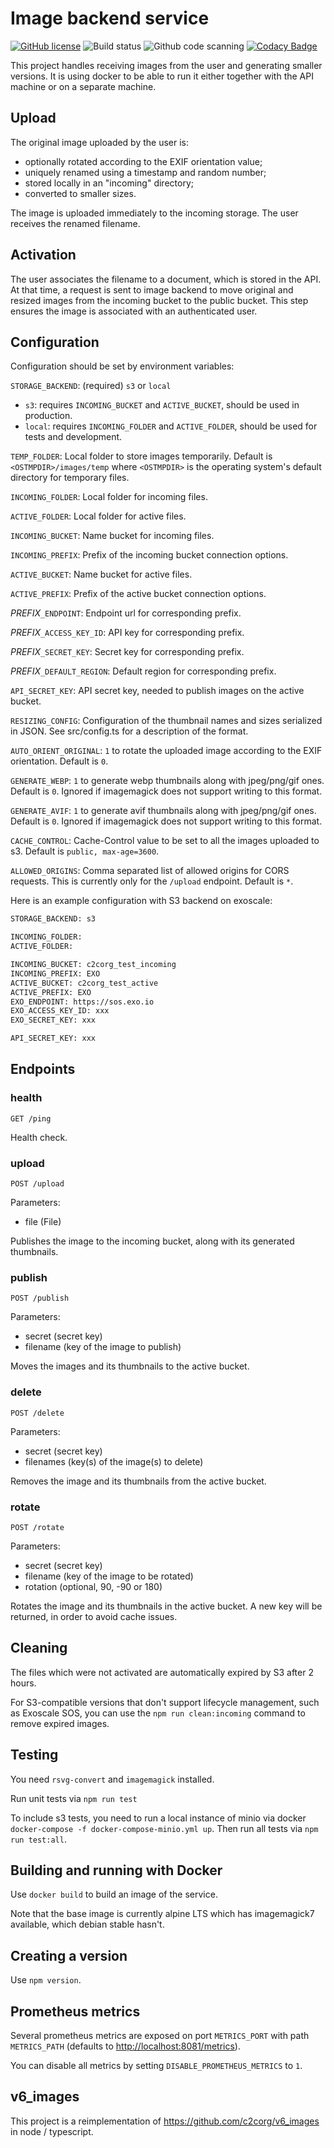 # Image backend service

[![GitHub license](https://img.shields.io/github/license/c2corg/c2c_images)](https://github.com/c2corg/c2c_images/blob/master/LICENSE)
![Build status](https://github.com/c2corg/c2c_images/actions/workflows/ci.yml/badge.svg)
![Github code scanning](https://github.com/c2corg/c2c_images/actions/workflows/codeql-analysis.yml/badge.svg)
[![Codacy Badge](https://app.codacy.com/project/badge/Coverage/95980766784c4f99865629175b4c96b6)](https://www.codacy.com/gh/c2corg/c2c_images/dashboard)

This project handles receiving images from the user and generating smaller
versions. It is using docker to be able to run it either together with the
API machine or on a separate machine.

## Upload

The original image uploaded by the user is:

- optionally rotated according to the EXIF orientation value;
- uniquely renamed using a timestamp and random number;
- stored locally in an "incoming" directory;
- converted to smaller sizes.

The image is uploaded immediately to the incoming storage.
The user receives the renamed filename.

## Activation

The user associates the filename to a document, which is stored in the API.
At that time, a request is sent to image backend to move original and resized
images from the incoming bucket to the public bucket. This step ensures the
image is associated with an authenticated user.

## Configuration

Configuration should be set by environment variables:

`STORAGE_BACKEND`: (required) `s3` or `local`

- `s3`: requires `INCOMING_BUCKET` and `ACTIVE_BUCKET`, should be used in
  production.
- `local`: requires `INCOMING_FOLDER` and `ACTIVE_FOLDER`, should be used
  for tests and development.

`TEMP_FOLDER`: Local folder to store images temporarily. Default is
`<OSTMPDIR>/images/temp` where `<OSTMPDIR>` is the operating system's
default directory for temporary files.

`INCOMING_FOLDER`: Local folder for incoming files.

`ACTIVE_FOLDER`: Local folder for active files.

`INCOMING_BUCKET`: Name bucket for incoming files.

`INCOMING_PREFIX`: Prefix of the incoming bucket connection options.

`ACTIVE_BUCKET`: Name bucket for active files.

`ACTIVE_PREFIX`: Prefix of the active bucket connection options.

_PREFIX_`_ENDPOINT`: Endpoint url for corresponding prefix.

_PREFIX_`_ACCESS_KEY_ID`: API key for corresponding prefix.

_PREFIX_`_SECRET_KEY`: Secret key for corresponding prefix.

_PREFIX_`_DEFAULT_REGION`: Default region for corresponding prefix.

`API_SECRET_KEY`: API secret key, needed to publish images on the active
bucket.

`RESIZING_CONFIG`: Configuration of the thumbnail names and sizes serialized
in JSON. See src/config.ts for a description of the format.

`AUTO_ORIENT_ORIGINAL`: `1` to rotate the uploaded image according to the
EXIF orientation. Default is `0`.

`GENERATE_WEBP`: `1` to generate webp thumbnails along with jpeg/png/gif
ones. Default is `0`. Ignored if imagemagick does not support writing
to this format.

`GENERATE_AVIF`: `1` to generate avif thumbnails along with jpeg/png/gif
ones. Default is `0`. Ignored if imagemagick does not support writing
to this format.

`CACHE_CONTROL`: Cache-Control value to be set to all the images uploaded
to s3. Default is `public, max-age=3600`.

`ALLOWED_ORIGINS`: Comma separated list of allowed origins for CORS requests.
This is currently only for the `/upload` endpoint. Default is `*`.

Here is an example configuration with S3 backend on exoscale:

```bash
STORAGE_BACKEND: s3

INCOMING_FOLDER:
ACTIVE_FOLDER:

INCOMING_BUCKET: c2corg_test_incoming
INCOMING_PREFIX: EXO
ACTIVE_BUCKET: c2corg_test_active
ACTIVE_PREFIX: EXO
EXO_ENDPOINT: https://sos.exo.io
EXO_ACCESS_KEY_ID: xxx
EXO_SECRET_KEY: xxx

API_SECRET_KEY: xxx
```

## Endpoints

### health

`GET /ping`

Health check.

### upload

`POST /upload`

Parameters:

- file (File)

Publishes the image to the incoming bucket, along with its generated
thumbnails.

### publish

`POST /publish`

Parameters:

- secret (secret key)
- filename (key of the image to publish)

Moves the images and its thumbnails to the active bucket.

### delete

`POST /delete`

Parameters:

- secret (secret key)
- filenames (key(s) of the image(s) to delete)

Removes the image and its thumbnails from the active bucket.

### rotate

`POST /rotate`

Parameters:

- secret (secret key)
- filename (key of the image to be rotated)
- rotation (optional, 90, -90 or 180)

Rotates the image and its thumbnails in the active bucket.
A new key will be returned, in order to avoid cache issues.

## Cleaning

The files which were not activated are automatically expired by S3 after 2
hours.

For S3-compatible versions that don't support lifecycle management, such as
Exoscale SOS, you can use the `npm run clean:incoming` command to remove
expired images.

## Testing

You need `rsvg-convert` and `imagemagick` installed.

Run unit tests via `npm run test`

To include s3 tests, you need to run a local instance of minio via docker
`docker-compose -f docker-compose-minio.yml up`.
Then run all tests via `npm run test:all`.

## Building and running with Docker

Use `docker build` to build an image of the service.

Note that the base image is currently alpine LTS which has imagemagick7
available, which debian stable hasn't.

## Creating a version

Use `npm version`.

## Prometheus metrics

Several prometheus metrics are exposed on port `METRICS_PORT` with path
`METRICS_PATH` (defaults to <http://localhost:8081/metrics>).

You can disable all metrics by setting `DISABLE_PROMETHEUS_METRICS` to `1`.

## v6_images

This project is a reimplementation of <https://github.com/c2corg/v6_images>
in node / typescript.
